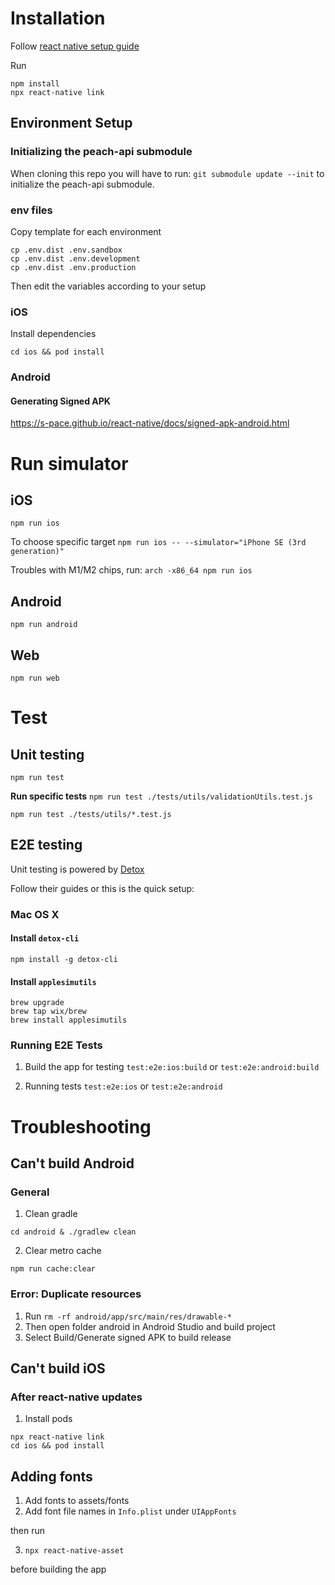 # Installation

Follow [react native setup guide](https://reactnative.dev/docs/environment-setup)

Run

```
npm install
npx react-native link
```

## Environment Setup

### Initializing the peach-api submodule

When cloning this repo you will have to run: `git submodule update --init` to initialize the peach-api submodule.

### env files

Copy template for each environment

```
cp .env.dist .env.sandbox
cp .env.dist .env.development
cp .env.dist .env.production
```

Then edit the variables according to your setup

### iOS

Install dependencies

`cd ios && pod install`

### Android

#### Generating Signed APK

https://s-pace.github.io/react-native/docs/signed-apk-android.html

# Run simulator

## iOS

`npm run ios`

To choose specific target
`npm run ios -- --simulator="iPhone SE (3rd generation)"`

Troubles with M1/M2 chips, run:
`arch -x86_64 npm run ios`

## Android

`npm run android`

## Web

`npm run web`

# Test

## Unit testing

`npm run test`

**Run specific tests**
`npm run test ./tests/utils/validationUtils.test.js`

`npm run test ./tests/utils/*.test.js`

## E2E testing

Unit testing is powered by [Detox](https://github.com/wix/Detox)

Follow their guides or this is the quick setup:

### Mac OS X

#### Install `detox-cli`

`npm install -g detox-cli`

#### Install `applesimutils`

```
brew upgrade
brew tap wix/brew
brew install applesimutils
```

### Running E2E Tests

1. Build the app for testing
   `test:e2e:ios:build`
   or
   `test:e2e:android:build`

1. Running tests
   `test:e2e:ios`
   or
   `test:e2e:android`

# Troubleshooting

## Can't build Android

### General

1. Clean gradle

`cd android & ./gradlew clean`

2. Clear metro cache

`npm run cache:clear`

### Error: Duplicate resources

1. Run `rm -rf android/app/src/main/res/drawable-*`
2. Then open folder android in Android Studio and build project
3. Select Build/Generate signed APK to build release

## Can't build iOS

### After react-native updates

1. Install pods

```
npx react-native link
cd ios && pod install
```

## Adding fonts

1. Add fonts to assets/fonts
2. Add font file names in `Info.plist` under `UIAppFonts`

then run

3. `npx react-native-asset`

before building the app

